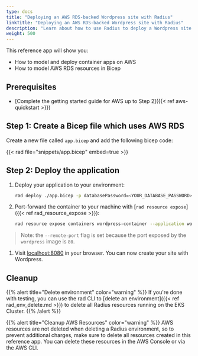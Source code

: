 ```yaml
---
type: docs
title: "Deploying an AWS RDS-backed Wordpress site with Radius"
linkTitle: "Deploying an AWS RDS-backed Wordpress site with Radius"
description: "Learn about how to use Radius to deploy a Wordpress site that uses an AWS RDS database"
weight: 500
---
```


This reference app will show you:

* How to model and deploy container apps on AWS
* How to model AWS RDS resources in Bicep

## Prerequisites

- [Complete the getting started guide for AWS up to Step 2]({{< ref aws-quickstart >}})

## Step 1: Create a Bicep file which uses AWS RDS

Create a new file called `app.bicep` and add the following bicep code:

{{< rad file="snippets/app.bicep" embed=true >}}

## Step 2: Deploy the application

1. Deploy your application to your environment:

    ```bash
    rad deploy ./app.bicep -p databasePassword=<YOUR_DATABASE_PASSWORD>
    ```

1. Port-forward the container to your machine with [`rad resource expose`]({{< ref rad_resource_expose >}}):

    ```bash
    rad resource expose containers wordpress-container --application wordpress-app --port 8080 --remote-port 80
    ```

> Note: the `--remote-port` flag is set because the port exposed by the `wordpress` image is `80`.

1. Visit [localhost:8080](http://localhost:8080) in your browser. You can now create your site with Wordpress.


## Cleanup

{{% alert title="Delete environment" color="warning" %}}
If you're done with testing, you can use the rad CLI to [delete an environment]({{< ref rad_env_delete.md >}}) to delete all Radius resources running on the EKS Cluster.
{{% /alert %}}

{{% alert title="Cleanup AWS Resources" color="warning" %}}
AWS resources are not deleted when deleting a Radius environment, so to prevent additional charges, make sure to delete all resources created in this reference app. You can delete these resources in the AWS Console or via the AWS CLI.
